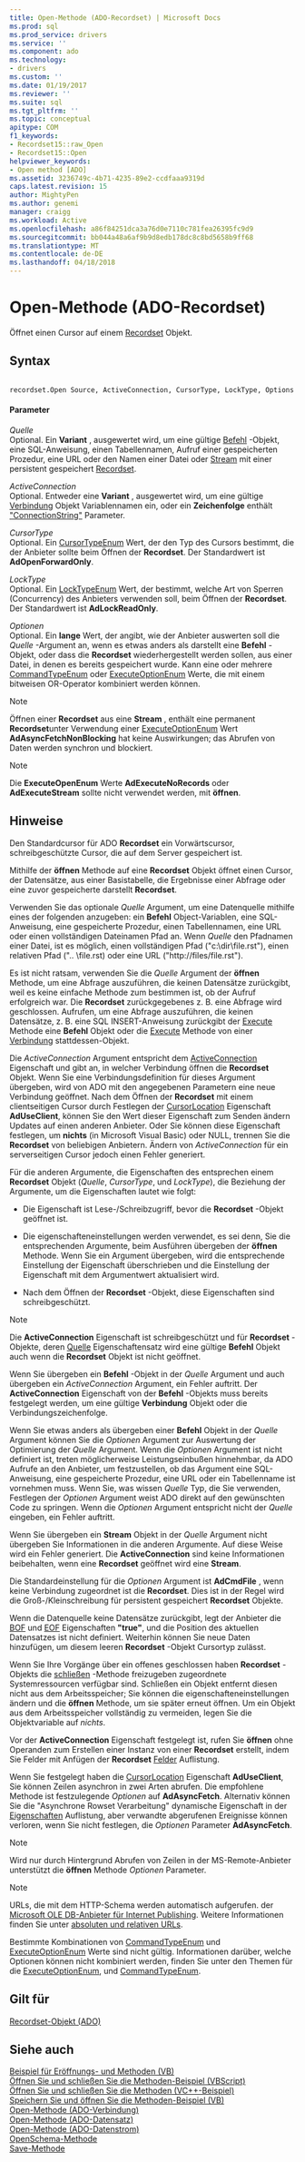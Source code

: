 ```yaml
---
title: Open-Methode (ADO-Recordset) | Microsoft Docs
ms.prod: sql
ms.prod_service: drivers
ms.service: ''
ms.component: ado
ms.technology:
- drivers
ms.custom: ''
ms.date: 01/19/2017
ms.reviewer: ''
ms.suite: sql
ms.tgt_pltfrm: ''
ms.topic: conceptual
apitype: COM
f1_keywords:
- Recordset15::raw_Open
- Recordset15::Open
helpviewer_keywords:
- Open method [ADO]
ms.assetid: 3236749c-4b71-4235-89e2-ccdfaaa9319d
caps.latest.revision: 15
author: MightyPen
ms.author: genemi
manager: craigg
ms.workload: Active
ms.openlocfilehash: a86f84251dca3a76d0e7110c781fea26395fc9d9
ms.sourcegitcommit: bb044a48a6af9b9d8edb178dc8c8bd5658b9ff68
ms.translationtype: MT
ms.contentlocale: de-DE
ms.lasthandoff: 04/18/2018
---
```

# <a name="open-method-ado-recordset"></a>Open-Methode (ADO-Recordset)
Öffnet einen Cursor auf einem [Recordset](../../../ado/reference/ado-api/recordset-object-ado.md) Objekt.  
  
## <a name="syntax"></a>Syntax  
  
```  
  
recordset.Open Source, ActiveConnection, CursorType, LockType, Options  
```  
  
#### <a name="parameters"></a>Parameter  
 *Quelle*  
 Optional. Ein **Variant** , ausgewertet wird, um eine gültige [Befehl](../../../ado/reference/ado-api/command-object-ado.md) -Objekt, eine SQL-Anweisung, einen Tabellennamen, Aufruf einer gespeicherten Prozedur, eine URL oder den Namen einer Datei oder [Stream](../../../ado/reference/ado-api/stream-object-ado.md) mit einer persistent gespeichert [Recordset](../../../ado/reference/ado-api/recordset-object-ado.md).  
  
 *ActiveConnection*  
 Optional. Entweder eine **Variant** , ausgewertet wird, um eine gültige [Verbindung](../../../ado/reference/ado-api/connection-object-ado.md) Objekt Variablennamen ein, oder ein **Zeichenfolge** enthält ["ConnectionString"](../../../ado/reference/ado-api/connectionstring-property-ado.md) Parameter.  
  
 *CursorType*  
 Optional. Ein [CursorTypeEnum](../../../ado/reference/ado-api/cursortypeenum.md) Wert, der den Typ des Cursors bestimmt, die der Anbieter sollte beim Öffnen der **Recordset**. Der Standardwert ist **AdOpenForwardOnly**.  
  
 *LockType*  
 Optional. Ein [LockTypeEnum](../../../ado/reference/ado-api/locktypeenum.md) Wert, der bestimmt, welche Art von Sperren (Concurrency) des Anbieters verwenden soll, beim Öffnen der **Recordset**. Der Standardwert ist **AdLockReadOnly**.  
  
 *Optionen*  
 Optional. Ein **lange** Wert, der angibt, wie der Anbieter auswerten soll die *Quelle* -Argument an, wenn es etwas anders als darstellt eine **Befehl** -Objekt, oder dass die **Recordset** wiederhergestellt werden sollen, aus einer Datei, in denen es bereits gespeichert wurde. Kann eine oder mehrere [CommandTypeEnum](../../../ado/reference/ado-api/commandtypeenum.md) oder [ExecuteOptionEnum](../../../ado/reference/ado-api/executeoptionenum.md) Werte, die mit einem bitweisen OR-Operator kombiniert werden können.  
  
> [!NOTE]
>  Öffnen einer **Recordset** aus eine **Stream** , enthält eine permanent **Recordset**unter Verwendung einer [ExecuteOptionEnum](../../../ado/reference/ado-api/executeoptionenum.md) Wert **AdAsyncFetchNonBlocking** hat keine Auswirkungen; das Abrufen von Daten werden synchron und blockiert.  
  
> [!NOTE]
>  Die **ExecuteOpenEnum** Werte **AdExecuteNoRecords** oder **AdExecuteStream** sollte nicht verwendet werden, mit **öffnen**.  
  
## <a name="remarks"></a>Hinweise  
 Den Standardcursor für ADO **Recordset** ein Vorwärtscursor, schreibgeschützte Cursor, die auf dem Server gespeichert ist.  
  
 Mithilfe der **öffnen** Methode auf eine **Recordset** Objekt öffnet einen Cursor, der Datensätze, aus einer Basistabelle, die Ergebnisse einer Abfrage oder eine zuvor gespeicherte darstellt **Recordset**.  
  
 Verwenden Sie das optionale *Quelle* Argument, um eine Datenquelle mithilfe eines der folgenden anzugeben: ein **Befehl** Object-Variablen, eine SQL-Anweisung, eine gespeicherte Prozedur, einen Tabellennamen, eine URL oder einen vollständigen Dateinamen Pfad an. Wenn *Quelle* den Pfadnamen einer Datei, ist es möglich, einen vollständigen Pfad ("c:\dir\file.rst"), einen relativen Pfad (".. \file.rst) oder eine URL ("http://files/file.rst").  
  
 Es ist nicht ratsam, verwenden Sie die *Quelle* Argument der **öffnen** Methode, um eine Abfrage auszuführen, die keinen Datensätze zurückgibt, weil es keine einfache Methode zum bestimmen ist, ob der Aufruf erfolgreich war. Die **Recordset** zurückgegebenes z. B. eine Abfrage wird geschlossen. Aufrufen, um eine Abfrage auszuführen, die keinen Datensätze, z. B. eine SQL INSERT-Anweisung zurückgibt der [Execute](../../../ado/reference/ado-api/execute-method-ado-command.md) Methode eine **Befehl** Objekt oder die [Execute](../../../ado/reference/ado-api/execute-method-ado-connection.md) Methode von einer [Verbindung](../../../ado/reference/ado-api/connection-object-ado.md) stattdessen-Objekt.  
  
 Die *ActiveConnection* Argument entspricht dem [ActiveConnection](../../../ado/reference/ado-api/activeconnection-property-ado.md) Eigenschaft und gibt an, in welcher Verbindung öffnen die **Recordset** Objekt. Wenn Sie eine Verbindungsdefinition für dieses Argument übergeben, wird von ADO mit den angegebenen Parametern eine neue Verbindung geöffnet. Nach dem Öffnen der **Recordset** mit einem clientseitigen Cursor durch Festlegen der [CursorLocation](../../../ado/reference/ado-api/cursorlocation-property-ado.md) Eigenschaft **AdUseClient**, können Sie den Wert dieser Eigenschaft zum Senden ändern Updates auf einen anderen Anbieter. Oder Sie können diese Eigenschaft festlegen, um **nichts** (in Microsoft Visual Basic) oder NULL, trennen Sie die **Recordset** von beliebigen Anbietern. Ändern von *ActiveConnection* für ein serverseitigen Cursor jedoch einen Fehler generiert.  
  
 Für die anderen Argumente, die Eigenschaften des entsprechen einem **Recordset** Objekt (*Quelle*, *CursorType*, und *LockType*), die Beziehung der Argumente, um die Eigenschaften lautet wie folgt:  
  
-   Die Eigenschaft ist Lese-/Schreibzugriff, bevor die **Recordset** -Objekt geöffnet ist.  
  
-   Die eigenschafteneinstellungen werden verwendet, es sei denn, Sie die entsprechenden Argumente, beim Ausführen übergeben der **öffnen** Methode. Wenn Sie ein Argument übergeben, wird die entsprechende Einstellung der Eigenschaft überschrieben und die Einstellung der Eigenschaft mit dem Argumentwert aktualisiert wird.  
  
-   Nach dem Öffnen der **Recordset** -Objekt, diese Eigenschaften sind schreibgeschützt.  
  
> [!NOTE]
>  Die **ActiveConnection** Eigenschaft ist schreibgeschützt und für **Recordset** -Objekte, deren [Quelle](../../../ado/reference/ado-api/source-property-ado-recordset.md) Eigenschaftensatz wird eine gültige **Befehl** Objekt auch wenn die **Recordset** Objekt ist nicht geöffnet.  
  
 Wenn Sie übergeben ein **Befehl** -Objekt in der *Quelle* Argument und auch übergeben ein *ActiveConnection* Argument, ein Fehler auftritt. Der **ActiveConnection** Eigenschaft von der **Befehl** -Objekts muss bereits festgelegt werden, um eine gültige **Verbindung** Objekt oder die Verbindungszeichenfolge.  
  
 Wenn Sie etwas anders als übergeben einer **Befehl** Objekt in der *Quelle* Argument können Sie die *Optionen* Argument zur Auswertung der Optimierung der *Quelle*  Argument. Wenn die *Optionen* Argument ist nicht definiert ist, treten möglicherweise Leistungseinbußen hinnehmbar, da ADO Aufrufe an den Anbieter, um festzustellen, ob das Argument eine SQL-Anweisung, eine gespeicherte Prozedur, eine URL oder ein Tabellenname ist vornehmen muss. Wenn Sie, was wissen *Quelle* Typ, die Sie verwenden, Festlegen der *Optionen* Argument weist ADO direkt auf den gewünschten Code zu springen. Wenn die *Optionen* Argument entspricht nicht der *Quelle* eingeben, ein Fehler auftritt.  
  
 Wenn Sie übergeben ein **Stream** Objekt in der *Quelle* Argument nicht übergeben Sie Informationen in die anderen Argumente. Auf diese Weise wird ein Fehler generiert. Die **ActiveConnection** sind keine Informationen beibehalten, wenn eine **Recordset** geöffnet wird eine **Stream**.  
  
 Die Standardeinstellung für die *Optionen* Argument ist **AdCmdFile** , wenn keine Verbindung zugeordnet ist die **Recordset**. Dies ist in der Regel wird die Groß-/Kleinschreibung für persistent gespeichert **Recordset** Objekte.  
  
 Wenn die Datenquelle keine Datensätze zurückgibt, legt der Anbieter die [BOF](../../../ado/reference/ado-api/bof-eof-properties-ado.md) und [EOF](../../../ado/reference/ado-api/bof-eof-properties-ado.md) Eigenschaften **"true"**, und die Position des aktuellen Datensatzes ist nicht definiert. Weiterhin können Sie neue Daten hinzufügen, um diesem leeren **Recordset** -Objekt Cursortyp zulässt.  
  
 Wenn Sie Ihre Vorgänge über ein offenes geschlossen haben **Recordset** -Objekts die [schließen](../../../ado/reference/ado-api/close-method-ado.md) -Methode freizugeben zugeordnete Systemressourcen verfügbar sind. Schließen ein Objekt entfernt diesen nicht aus dem Arbeitsspeicher; Sie können die eigenschafteneinstellungen ändern und die **öffnen** Methode, um sie später erneut öffnen. Um ein Objekt aus dem Arbeitsspeicher vollständig zu vermeiden, legen Sie die Objektvariable auf *nichts*.  
  
 Vor der **ActiveConnection** Eigenschaft festgelegt ist, rufen Sie **öffnen** ohne Operanden zum Erstellen einer Instanz von einer **Recordset** erstellt, indem Sie Felder mit Anfügen der  **Recordset** [Felder](../../../ado/reference/ado-api/fields-collection-ado.md) Auflistung.  
  
 Wenn Sie festgelegt haben die [CursorLocation](../../../ado/reference/ado-api/cursorlocation-property-ado.md) Eigenschaft **AdUseClient**, Sie können Zeilen asynchron in zwei Arten abrufen. Die empfohlene Methode ist festzulegende *Optionen* auf **AdAsyncFetch**. Alternativ können Sie die "Asynchrone Rowset Verarbeitung" dynamische Eigenschaft in der [Eigenschaften](../../../ado/reference/ado-api/properties-collection-ado.md) Auflistung, aber verwandte abgerufenen Ereignisse können verloren, wenn Sie nicht festlegen, die *Optionen* Parameter **AdAsyncFetch**.  
  
> [!NOTE]
>  Wird nur durch Hintergrund Abrufen von Zeilen in der MS-Remote-Anbieter unterstützt die **öffnen** Methode *Optionen* Parameter.  
  
> [!NOTE]
>  URLs, die mit dem HTTP-Schema werden automatisch aufgerufen. der [Microsoft OLE DB-Anbieter für Internet Publishing](../../../ado/guide/appendixes/microsoft-ole-db-provider-for-internet-publishing.md). Weitere Informationen finden Sie unter [absoluten und relativen URLs](../../../ado/guide/data/absolute-and-relative-urls.md).  
  
 Bestimmte Kombinationen von [CommandTypeEnum](../../../ado/reference/ado-api/commandtypeenum.md) und [ExecuteOptionEnum](../../../ado/reference/ado-api/executeoptionenum.md) Werte sind nicht gültig. Informationen darüber, welche Optionen können nicht kombiniert werden, finden Sie unter den Themen für die [ExecuteOptionEnum](../../../ado/reference/ado-api/executeoptionenum.md), und [CommandTypeEnum](../../../ado/reference/ado-api/commandtypeenum.md).  
  
## <a name="applies-to"></a>Gilt für  
 [Recordset-Objekt (ADO)](../../../ado/reference/ado-api/recordset-object-ado.md)  
  
## <a name="see-also"></a>Siehe auch  
 [Beispiel für Eröffnungs- und Methoden (VB)](../../../ado/reference/ado-api/open-and-close-methods-example-vb.md)   
 [Öffnen Sie und schließen Sie die Methoden-Beispiel (VBScript)](../../../ado/reference/ado-api/open-and-close-methods-example-vbscript.md)   
 [Öffnen Sie und schließen Sie die Methoden (VC++-Beispiel)](../../../ado/reference/ado-api/open-and-close-methods-example-vc.md)   
 [Speichern Sie und öffnen Sie die Methoden-Beispiel (VB)](../../../ado/reference/ado-api/save-and-open-methods-example-vb.md)   
 [Open-Methode (ADO-Verbindung)](../../../ado/reference/ado-api/open-method-ado-connection.md)   
 [Open-Methode (ADO-Datensatz)](../../../ado/reference/ado-api/open-method-ado-record.md)   
 [Open-Methode (ADO-Datenstrom)](../../../ado/reference/ado-api/open-method-ado-stream.md)   
 [OpenSchema-Methode](../../../ado/reference/ado-api/openschema-method.md)   
 [Save-Methode](../../../ado/reference/ado-api/save-method.md)
